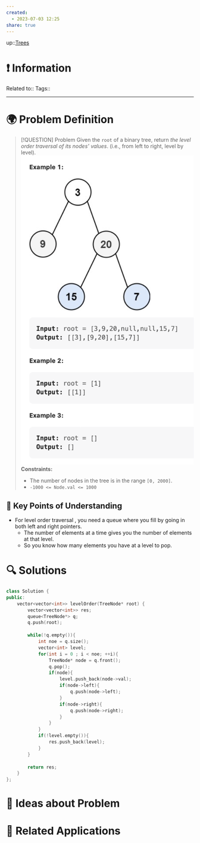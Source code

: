 ```yaml
---
created:
  - 2023-07-03 12:25
share: true
---
```


up::[Trees](NeetCode%20Index.md#^27a48d)

# ❗ Information
Related to:: 
Tags:: 

___
# 🌍 Problem Definition

> [!QUESTION] Problem
> Given the `root` of a binary tree, return _the level order traversal of its nodes' values_. (i.e., from left to right, level by level).
> ![Pasted image 20230703122638.png](./40-referenceVAULTS/Resource%20Library/Images/Pasted%20image%2020230703122638.png)
> **Constraints:**
> 
> - The number of nodes in the tree is in the range `[0, 2000]`.
> - `-1000 <= Node.val <= 1000`

## 🔑 **Key Points of Understanding**
- For level order traversal , you need a queue where you fill by going in both left and right pointers.
	- The number of elements at a time gives you the number of elements at that level.
	- So you know how many elements you have at a level to pop.

# 🔍 Solutions

```C++
class Solution {  
public:  
    vector<vector<int>> levelOrder(TreeNode* root) {  
        vector<vector<int>> res;  
        queue<TreeNode*> q;  
        q.push(root);  
  
        while(!q.empty()){  
            int noe = q.size();  
            vector<int> level;  
            for(int i = 0 ; i < noe; ++i){  
                TreeNode* node = q.front();  
                q.pop();  
                if(node){  
                    level.push_back(node->val);  
                    if(node->left){  
                        q.push(node->left);  
                    }  
                    if(node->right){  
                        q.push(node->right);  
                    }  
                }  
            }  
            if(!level.empty()){  
                res.push_back(level);  
            }  
        }  
  
        return res;  
    }  
};
```

# 🧠 Ideas about Problem

# 🔗 Related Applications

